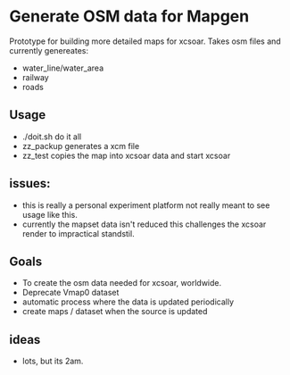 # Generate OSM data for Mapgen

Prototype for building more detailed maps for xcsoar.
Takes osm files and currently genereates:

* water_line/water_area
* railway
* roads

## Usage
 * ./doit.sh do it all
 * zz_packup generates a xcm file
 * zz_test copies the map into xcsoar data and start xcsoar

## issues:
 * this is really a personal experiment platform
   not really meant to see usage like this.
 * currently the mapset data isn't reduced
   this challenges the xcsoar render to impractical standstil.
 
## Goals
 * To create the osm data needed for xcsoar, worldwide. 
 * Deprecate Vmap0 dataset
 * automatic process where the data is updated periodically
 * create maps / dataset when the source is updated

## ideas
 * lots, but its 2am. 
